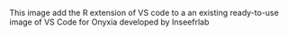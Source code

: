 This image add the R extension of VS code to a an existing ready-to-use image of VS Code for Onyxia developed by Inseefrlab
